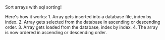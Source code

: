 Sort arrays with sql sorting!

Here's how it works:
    1. Array gets inserted into a database file, index by index.
    2. Array gets selected from the database in ascending or descending order.
    3. Array gets loaded from the database, index by index.
    4. The array is now ordered in ascending or descending order.
